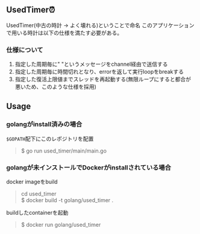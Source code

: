 ## UsedTimer⏰
UsedTimer(中古の時計 -> よく壊れる)ということで命名
このアプリケーションで用いる時計は以下の仕様を満たす必要がある。

### 仕様について
1. 指定した周期毎に" "というメッセージをchannel経由で送信する
2. 指定した周期毎に時間切れとなり、errorを返して実行loopをbreakする
3. 指定した復活上限値までスレッドを再起動する(無限ループにすると都合が悪いため、このような仕様を採用)

## Usage
### golangがinstall済みの場合
`$GOPATH`配下にこのレポジトリを配置
> $ go run used_timer/main/main.go

### golangが未インストールでDockerがinstallされている場合
docker imageをbuild
> cd used_timer  
> $ docker build -t golang/used_timer .  

buildしたcontainerを起動
> $ docker run golang/used_timer